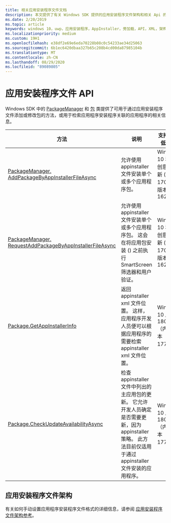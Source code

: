 ```yaml
---
title: 相关应用安装程序文件文档
description: 本文提供了有关 Windows SDK 提供的应用安装程序文件架构和相关 Api 的文档的链接。
ms.date: 2/20/2019
ms.topic: article
keywords: windows 10，uwp，应用安装程序，AppInstaller，旁加载，API，XML，架构
ms.localizationpriority: medium
ms.custom: 19H1
ms.openlocfilehash: e38df2e69e6eda70228b08c0c54233ae34d25063
ms.sourcegitcommit: 6b1ec6420dbaa327b65c208b4cd00da87985104b
ms.translationtype: MT
ms.contentlocale: zh-CN
ms.lasthandoff: 08/29/2020
ms.locfileid: "89089805"
---
```

# <a name="app-installer-file-apis"></a>应用安装程序文件 API

Windows SDK 中的 [PackageManager](/uwp/api/windows.management.deployment.packagemanager) 和 [包](/uwp/api/windows.applicationmodel.package) 类提供了可用于通过应用安装程序文件添加或修改包的方法，或用于检索应用程序安装程序关联的应用程序的相关信息。

|  方法  |  说明 | 支持的最低版本 |
|----------|--------------|-------------------|
|  [PackageManager. AddPackageByAppInstallerFileAsync](/uwp/api/windows.management.deployment.packagemanager.addpackagebyappinstallerfileasync)  | 允许使用 appinstaller 文件安装单个或多个应用程序包。 | Windows 10 秋季创意者更新 (版本1709，版本 16299)    |
|  [PackageManager. RequestAddPackageByAppInstallerFileAsync](/uwp/api/windows.management.deployment.packagemanager.requestaddpackagebyappinstallerfileasync)  | 允许使用 appinstaller 文件安装单个或多个应用程序包。 这会在将应用包安装 () 之前执行 SmartScreen 筛选器和用户验证。 | Windows 10 秋季创意者更新 (版本1709，版本 16299)        |
|  [Package.GetAppInstallerInfo](/uwp/api/windows.applicationmodel.package.getappinstallerinfo)  | 返回 appinstaller xml 文件位置。 这样，应用程序开发人员便可以根据应用程序的需要检索 appinstaller xml 文件位置。 | Windows 10 版本 1809（内部版本 17763） |
|  [Package.CheckUpdateAvailabilityAsync](/uwp/api/windows.applicationmodel.package.checkupdateavailabilityasync)  | 检查 appinstaller 文件中列出的主应用包的更新。 它允许开发人员确定是否需要更新，因为 appinstaller 策略。 此方法目前仅适用于通过 appinstaller 文件安装的应用程序。 | Windows 10 版本 1809（内部版本 17763） |

## <a name="app-installer-file-schema"></a>应用安装程序文件架构

有关如何手动设置应用程序安装程序文件格式的详细信息，请参阅 [应用安装程序文件架构参考](/uwp/schemas/appinstallerschema/app-installer-file)。